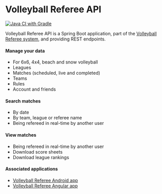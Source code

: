 # Volleyball Referee API

[![Java CI with Gradle](https://github.com/GuillaumeVT/volleyball-referee-api/actions/workflows/gradle.yml/badge.svg?branch=master)](https://github.com/GuillaumeVT/volleyball-referee-api/actions/workflows/gradle.yml)

Volleyball Referee API is a Spring Boot application, part of the [Volleyball Referee system][vbr], and providing REST endpoints.

#### Manage your data
- For 6x6, 4x4, beach and snow volleyball
- Leagues
- Matches (scheduled, live and completed)
- Teams
- Rules
- Account and friends

#### Search matches
- By date
- By team, league or referee name
- Being refereed in real-time by another user

#### View matches
- Being refereed in real-time by another user
- Download score sheets
- Download league rankings

#### Associated applications
- [Volleyball Referee Android app][play-store]
- [Volleyball Referee Angular app][web]

[vbr]: https://www.facebook.com/VolleyballReferee/
[web]: https://volleyball-referee.com
[play-store]: https://play.google.com/store/apps/details?id=com.tonkar.volleyballreferee&hl=en_GB
